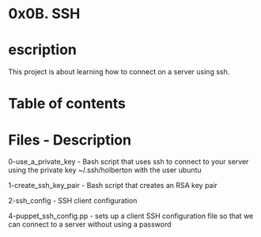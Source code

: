 # 0x0B. SSH

# escription

This project is about learning how to connect on a server using ssh.

# Table of contents

# Files	 - Description

0-use_a_private_key	- Bash script that uses ssh to connect to your server using the private key ~/.ssh/holberton with the user ubuntu

1-create_ssh_key_pair	- Bash script that creates an RSA key pair

2-ssh_config -	SSH client configuration

4-puppet_ssh_config.pp	- sets up a client SSH configuration file so that we can connect to a server without using a password

